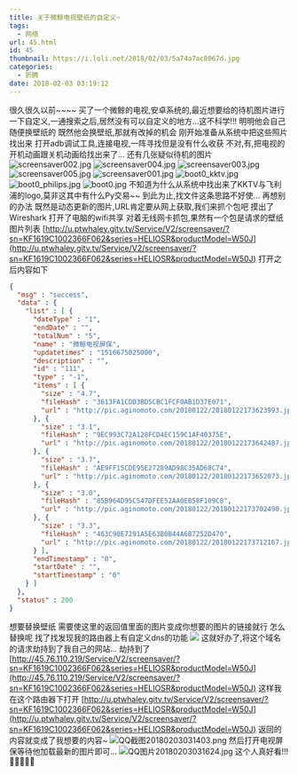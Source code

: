 ```yaml
---
title: 关于微鲸电视壁纸的自定义~
tags:
  - 网络
url: 45.html
id: 45
thumbnail: https://i.loli.net/2018/02/03/5a74a7ac8067d.jpg
categories:
  - 折腾
date: 2018-02-03 03:19:12
---
```


很久很久以前\~\~\~\~
买了一个微鲸的电视,安卓系统的,最近想要给的待机图片进行一下自定义,一通搜索之后,居然没有可以自定义的地方...这不科学!!!
明明他会自己随便换壁纸的 既然他会换壁纸,那就有改掉的机会
刚开始准备从系统中把这些照片找出来 打开adb调试工具,连接电视,一阵寻找但是没有什么收获 不对,有,把电视的开机动画跟关机动画给找出来了... 还有几张疑似待机的图片 
![screensaver002.jpg](https://i.loli.net/2018/02/03/5a74a7a8b9ee5.jpg "screensaver002.jpg") 
![screensaver004.jpg](https://i.loli.net/2018/02/03/5a74a7ab5ce14.jpg "screensaver004.jpg") 
![screensaver003.jpg](https://i.loli.net/2018/02/03/5a74a7ac8067d.jpg "screensaver003.jpg") 
![screensaver005.jpg](https://i.loli.net/2018/02/03/5a74a7b05d6c2.jpg "screensaver005.jpg")
![screensaver001.jpg](https://i.loli.net/2018/02/03/5a74a7b0c41a7.jpg "screensaver001.jpg")
![boot0_kktv.jpg](https://i.loli.net/2018/02/03/5a74a78a37ba5.jpg "boot0_kktv.jpg") 
![boot0_philips.jpg](https://i.loli.net/2018/02/03/5a74a78a55c18.jpg "boot0_philips.jpg")
![boot0.jpg](https://i.loli.net/2018/02/03/5a74a78ad02f7.jpg "boot0.jpg") 
不知道为什么从系统中找出来了KKTV与飞利浦的logo,莫非这其中有什么Py交易~~ 到此为止,找文件这条思路不好使... 再想别的办法 既然是动态更新的图片,URL肯定要从网上获取,我们来抓个包吧 摸出了 Wireshark 打开了电脑的wifi共享 对着无线网卡抓包,果然有一个包是请求的壁纸图片列表 [http://u.ptwhaley.gitv.tv/Service/V2/screensaver/?sn=KF1619C1002366F062&series=HELIOSR&productModel=W50J](http://u.ptwhaley.gitv.tv/Service/V2/screensaver/?sn=KF1619C1002366F062&series=HELIOSR&productModel=W50J) 
打开之后内容如下

```json
{
  "msg" : "success",
  "data" : {
    "list" : [ {
      "dateType" : "1",
      "endDate" : "",
      "totalNum" : "5",
      "name" : "微鲸电视屏保",
      "updatetimes" : "1516675025000",
      "description" : "",
      "id" : "111",
      "type" : "-1",
      "items" : [ {
        "size" : "4.7",
        "fileHash" : "3613FA1CDD3BD5CBC1FCF0AB1D37E071",
        "url" : "http://pic.aginomoto.com/20180122/20180122173623993.jpg"
      }, {
        "size" : "3.1",
        "fileHash" : "9EC993C72A128FCD4EC159C1AF40375E",
        "url" : "http://pic.aginomoto.com/20180122/20180122173642487.jpg"
      }, {
        "size" : "3.7",
        "fileHash" : "AE9FF15CDE95E27289AD98C35AD68C74",
        "url" : "http://pic.aginomoto.com/20180122/20180122173652073.jpg"
      }, {
        "size" : "3.0",
        "fileHash" : "85B964D95C547DFEE52AA0EB58F109C8",
        "url" : "http://pic.aginomoto.com/20180122/20180122173702490.jpg"
      }, {
        "size" : "3.3",
        "fileHash" : "463C90E7291A5E63B0B44A6B7252D470",
        "url" : "http://pic.aginomoto.com/20180122/20180122173712167.jpg"
      } ],
      "endTimestamp" : "0",
      "startDate" : "",
      "startTimestamp" : "0"
    } ]
  },
  "status" : 200
}
```



想要替换壁纸 需要使这里的返回值里面的图片变成你想要的图片的链接就行 怎么替换呢 找了找发现我的路由器上有自定义dns的功能 ![](https://i.loli.net/2018/02/03/5a74b7df9d82e.png) 这就好办了,将这个域名的请求劫持到了我自己的网站... 劫持到了[http://45.76.110.219/Service/V2/screensaver/?sn=KF1619C1002366F062&series=HELIOSR&productModel=W50J](http://45.76.110.219/Service/V2/screensaver/?sn=KF1619C1002366F062&series=HELIOSR&productModel=W50J) 
这样我在这个路由器下打开
[http://u.ptwhaley.gitv.tv/Service/V2/screensaver/?sn=KF1619C1002366F062&series=HELIOSR&productModel=W50J](http://u.ptwhaley.gitv.tv/Service/V2/screensaver/?sn=KF1619C1002366F062&series=HELIOSR&productModel=W50J) 
返回的内容就变成了我想要的内容~ ![QQ截图20180203031403.png](https://i.loli.net/2018/02/03/5a74b8837b05a.png "QQ截图20180203031403.png") 然后打开电视屏保等待他加载最新的图片即可... ![QQ图片20180203031624.jpg](https://i.loli.net/2018/02/03/5a74b90ea0bc3.jpg "QQ图片20180203031624.jpg") 这个人真好看!!!  
💋💋💋💋💋